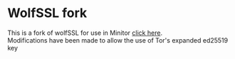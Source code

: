 # WolfSSL fork
This is a fork of wolfSSL for use in Minitor [click here](https://github.com/jpbland1/Minitor).  
Modifications have been made to allow the use of Tor's expanded ed25519 key
